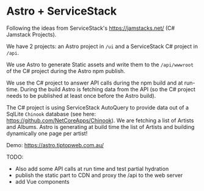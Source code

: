 # Astro + ServiceStack

Following the ideas from ServiceStack's <https://jamstacks.net/> (C# Jamstack Projects).

We have 2 projects: an Astro project in `/ui` and a ServiceStack C# project in `/api`.

We use Astro to generate Static assets and write them to the `/api/wwwroot` of the C# project during the Astro npm publish.

We use the C# project to answer API calls during the npm build and at run-time. 
During the build Astro is fetching data from the API (so the C# project needs to be published at least once before the Astro build).

The C# project is using ServiceStack AutoQuery to provide data out of a SqlLite `Chinook` database (see here: <https://github.com/NetCoreApps/Chinook>).
We are fetching a list of Artists and Albums.
Astro is generating at build time the list of Artists and building dynamically one page per artist!

Demo: <https://astro.tiptopweb.com.au/>

TODO:

* Also add some API calls at run time and test partial hydration
* publish the static part to CDN and proxy the /api to the web server
* add Vue components
